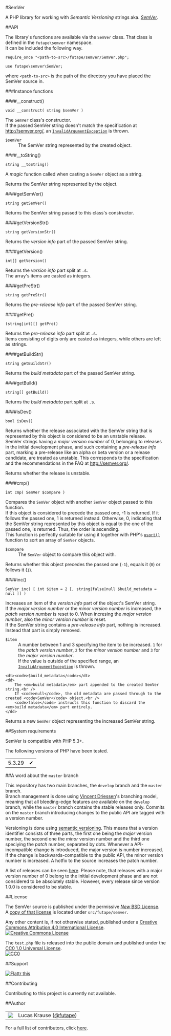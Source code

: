 #SemVer

A PHP library for working with *Semantic Versioning* strings aka. [*SemVer*](http://semver.org/).



##API

The library's functions are available via the `SemVer` class. That class is defined in the `futape\semver` namespace.  
It can be included the following way.

    require_once "<path-to-src>/futape/semver/SemVer.php";
    
    use futape\semver\SemVer;

where `<path-to-src>` is the path of the directory you have placed the SemVer source in.

###Instance functions

####__construct()

`void __construct( string $semVer )`

The `SemVer` class's constructor.  
If the passed SemVer string doesn't match the specification at <http://semver.org/>, an [`InvalidArgumentException`](http://php.net/manual/en/class.invalidargumentexception.php) is thrown.

<dl>
    <dt><code>$semVer</code></dt>
    <dd>The SemVer string represented by the created object.</dd>
</dl>

####__toString()

`string __toString()`

A *magic* function called when casting a `SemVer` object as a string.

Returns the SemVer string represented by the object.

####getSemVer()

`string getSemVer()`

Returns the SemVer string passed to this class's constructor.

####getVersionStr()

`string getVersionStr()`

Returns the *version info* part of the passed SemVer string.

####getVersion()

`int[] getVersion()`

Returns the *version info* part split at `.`s.  
The array's items are casted as integers.

####getPreStr()

`string getPreStr()`

Returns the *pre-release info* part of the passed SemVer string.

####getPre()

`(string|int)[] getPre()`

Returns the *pre-release info* part split at `.`s.  
Items consisting of digits only are casted as integers, while others are left as strings.

####getBuildStr()

`string getBuildStr()`

Returns the *build metadata* part of the passed SemVer string.

####getBuild()

`string[] getBuild()`

Returns the *build metadata* part split at `.`s.

####isDev()

`bool isDev()`

Returns whether the release associated with the SemVer string that is represented by this object is considered to be an unstable release.  
SemVer strings having a *major version number* of 0, belonging to releases in the initial development phase,
and such containing a *pre-release info* part, marking a pre-release like an alpha or beta version or a release candidate,
are treated as unstable. This corresponds to the specification and the recommendations in the FAQ at <http://semver.org/>.

Returns whether the release is unstable.

####cmp()

`int cmp( SemVer $compare )`

Compares the `SemVer` object with another `SemVer` object passed to this function.  
If this object is considered to precede the passed one, -1 is returned. If it follows the passed one, 1 is returned instead. Otherwise, 0, indicating that the SemVer string represented by this object is equal to the one of the passed one, is returned. Thus, the order is ascending.  
This function is perfectly suitable for using it together with PHP's [`usort()`](http://php.net/manual/en/function.usort.php) function to sort an array of `SemVer` objects.

<dl>
    <dt><code>$compare</code></dt>
    <dd>The <code>SemVer</code> object to compare this object with.</dd>
</dl>

Returns whether this object precedes the passed one (`-1`), equals it (`0`) or follows it (`1`).

####inc()

`SemVer inc( [ int $item = 2 [, string|false|null $build_metadata = null ]] )`

Increases an item of the *version info* part of the object's SemVer string.  
If the *major version number* or the *minor version number* is increased, the *patch version number* is reset to 0. When incresing the *major version number*, also the *minor version number* is reset.  
If the SemVer string contains a *pre-release info* part, nothing is increased. Instead that part is simply removed.

<dl>
    <dt><code>$item</code></dt>
    <dd>
        A number between 1 and 3 specifying the item to be increased. <code>1</code> for the <em>patch version number</em>, <code>2</code> for the <em>minor version number</em> and <code>3</code> for the <em>major version number</em>.<br />
        If the value is outside of the specified range, an <a href="http://php.net/manual/en/class.invalidargumentexception.php"><code>InvalidArgumentException</code></a> is thrown.
    </dd>
    
    <dt><code>$build_metadata</code></dt>
    <dd>
        The <em>build metadata</em> part appended to the created SemVer string.<br />
        If <code>null</code>, the old metadata are passed through to the created <code>SemVer</code> object.<br />
        <code>false</code> instructs this function to discard the <em>build metadata</em> part entirely.
    </dd>
</dl>

Returns a new `SemVer` object representing the increased SemVer string.



##System requirements

SemVer is compatible with PHP 5.3+.

The following versions of PHP have been tested.

<table>
    <tbody>
        <tr>
            <td>5.3.29</td>
            <td>&#x2714;</td>
        </tr>
    </tbody>
</table>



##A word about the `master` branch

This repository has two main branches, the `develop` branch and the `master` branch.  
Branch management is done using [Vincent Driessen](http://nvie.com/posts/a-successful-git-branching-model/)'s branching model, meaning that all bleeding-edge features are available on the `develop` branch, while the `master` branch contains the stable releases only. Commits on the `master` branch introducing changes to the public API are tagged with a version number.

Versioning is done using [semantic versioning](http://semver.org/). This means that a version identifier consists of three parts, the first one being the *major* version number, the second one the *minor* version number and the third one speciying the *patch* number, separated by dots. Whenever a API-incompatible change is introduced, the major version is number increased. If the change is backwards-compatible to the public API, the minor version number is increased. A hotfix to the source increases the patch number.

A list of releases can be seen [here](https://github.com/futape/php-semver/releases). Please note, that releases with a major version number of 0 belong to the initial development phase and are not considered to be absolutely stable. However, every release since version 1.0.0 is considered to be stable.



##License

The SemVer source is published under the permissive [*New* BSD License](http://opensource.org/licenses/BSD-3-Clause).  
A [copy of that license](https://github.com/futape/php-semver/blob/master/src/futape/semver/LICENSE) is located under `src/futape/semver`.

Any other content is, if not otherwise stated, published under a [Creative Commons Attribution 4.0 International License](http://creativecommons.org/licenses/by/4.0/).  
<a href="http://creativecommons.org/licenses/by/4.0/"><img alt="Creative Commons License" border="0" src="https://i.creativecommons.org/l/by/4.0/80x15.png" /></a>

The `test.php` file is released into the public domain and published under the [CC0 1.0 Universal License](http://creativecommons.org/publicdomain/zero/1.0/).  
<a href="http://creativecommons.org/publicdomain/zero/1.0/"><img src="http://i.creativecommons.org/p/zero/1.0/80x15.png" border="0" alt="CC0" /></a>



##Support

<a href="https://flattr.com/submit/auto?user_id=lucaskrause&amp;url=http%3A%2F%2Fphp-semver.futape.de" target="_blank"><img src="http://button.flattr.com/flattr-badge-large.png" alt="Flattr this" title="Flattr this" border="0"></a>



##Contributing

Contributing to this project is currently not available.



##Author

<table><tbody><tr><td>
    <img src="http://www.gravatar.com/avatar/118bcae2fda8b302155ad47a2bfda556.png?s=100&amp;d=monsterid" />
</td><td>
    Lucas Krause (<a href="https://twitter.com/futape">@futape</a>)
</td></tr></tbody></table>

For a full list of contributors, click [here](https://github.com/futape/php-semver/graphs/contributors).
